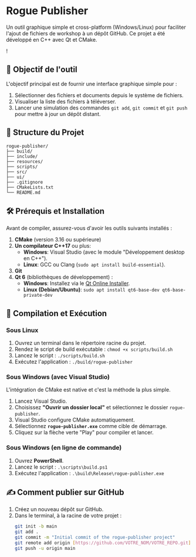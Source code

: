 ﻿# Rogue Publisher

Un outil graphique simple et cross-platform (Windows/Linux) pour faciliter l'ajout de fichiers de workshop à un dépôt GitHub. Ce projet a été développé en C++ avec Qt et CMake.

!

## 🎯 Objectif de l'outil

L'objectif principal est de fournir une interface graphique simple pour :
1.  Sélectionner des fichiers et documents depuis le système de fichiers.
2.  Visualiser la liste des fichiers à téléverser.
3.  Lancer une simulation des commandes `git add`, `git commit` et `git push` pour mettre à jour un dépôt distant.

## 📂 Structure du Projet

```
rogue-publisher/
├── build/
├── include/
├── resources/
├── scripts/
├── src/
├── ui/
├── .gitignore
├── CMakeLists.txt
└── README.md
```

## 🛠️ Prérequis et Installation

Avant de compiler, assurez-vous d'avoir les outils suivants installés :

1.  **CMake** (version 3.16 ou supérieure)
2.  **Un compilateur C++17** ou plus:
    * **Windows**: Visual Studio (avec le module "Développement desktop en C++").
    * **Linux**: GCC ou Clang (`sudo apt install build-essential`).
3.  **Git**
4.  **Qt 6** (bibliothèques de développement) :
    * **Windows**: Installez via le [Qt Online Installer](https://www.qt.io/download-qt-installer).
    * **Linux (Debian/Ubuntu)**: `sudo apt install qt6-base-dev qt6-base-private-dev`

## 🚀 Compilation et Exécution

### Sous Linux

1.  Ouvrez un terminal dans le répertoire racine du projet.
2.  Rendez le script de build exécutable : `chmod +x scripts/build.sh`
3.  Lancez le script : `./scripts/build.sh`
4.  Exécutez l'application : `./build/rogue-publisher`

### Sous Windows (avec Visual Studio)

L'intégration de CMake est native et c'est la méthode la plus simple.

1.  Lancez Visual Studio.
2.  Choisissez **"Ouvrir un dossier local"** et sélectionnez le dossier `rogue-publisher`.
3.  Visual Studio configure CMake automatiquement.
4.  Sélectionnez **`rogue-publisher.exe`** comme cible de démarrage.
5.  Cliquez sur la flèche verte "Play" pour compiler et lancer.



### Sous Windows (en ligne de commande)

1.  Ouvrez **PowerShell**.
2.  Lancez le script : `.\scripts\build.ps1`
3.  Exécutez l'application : `.\build\Release\rogue-publisher.exe`

## ✍️ Comment publier sur GitHub

1.  Créez un nouveau dépôt sur GitHub.
2.  Dans le terminal, à la racine de votre projet :
    ```bash
    git init -b main
    git add .
    git commit -m "Initial commit of the rogue-publisher project"
    git remote add origin [https://github.com/VOTRE_NOM/VOTRE_REPO.git](https://github.com/VOTRE_NOM/VOTRE_REPO.git)
    git push -u origin main
    ```